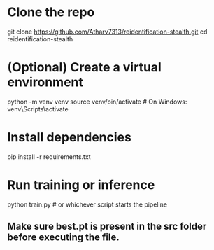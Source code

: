 # Clone the repo
git clone https://github.com/Atharv7313/reidentification-stealth.git
cd reidentification-stealth

# (Optional) Create a virtual environment
python -m venv venv
source venv/bin/activate  # On Windows: venv\Scripts\activate

# Install dependencies
pip install -r requirements.txt

# Run training or inference
python train.py  # or whichever script starts the pipeline

## Make sure best.pt is present in the src folder before executing the file.
